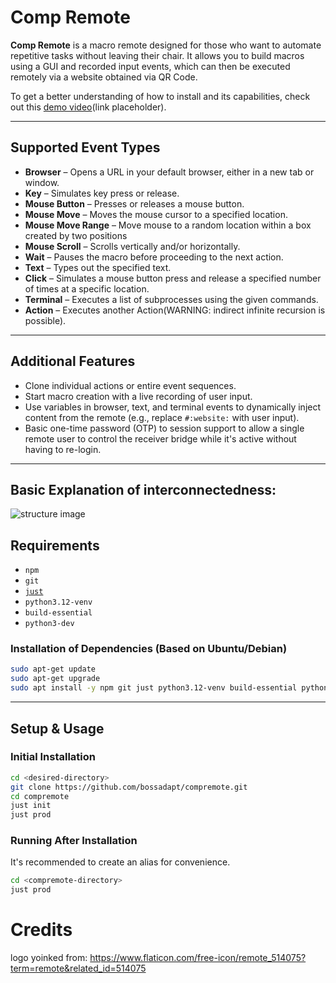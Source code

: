 # Comp Remote

**Comp Remote** is a macro remote designed for those who want to automate repetitive tasks without leaving their chair. It allows you to build macros using a GUI and recorded input events, which can then be executed remotely via a website obtained via QR Code.

To get a better understanding of how to install and its capabilities, check out this [demo video](#)(link placeholder).

---

## Supported Event Types

* **Browser** – Opens a URL in your default browser, either in a new tab or window.
* **Key** – Simulates key press or release.
* **Mouse Button** – Presses or releases a mouse button.
* **Mouse Move** – Moves the mouse cursor to a specified location.
* **Mouse Move Range** – Move mouse to a random location within a box created by two positions
* **Mouse Scroll** – Scrolls vertically and/or horizontally.
* **Wait** – Pauses the macro before proceeding to the next action.
* **Text** – Types out the specified text.
* **Click** – Simulates a mouse button press and release a specified number of times at a specific location.
* **Terminal** – Executes a list of subprocesses using the given commands.
* **Action** – Executes another Action(WARNING: indirect infinite recursion is possible).

---

## Additional Features

* Clone individual actions or entire event sequences.
* Start macro creation with a live recording of user input.
* Use variables in browser, text, and terminal events to dynamically inject content from the remote (e.g., replace `#:website:` with user input).
* Basic one-time password (OTP) to session support to allow a single remote user to control the receiver bridge while it's active without having to re-login.

---

## Basic Explanation of interconnectedness:
![structure image](./images%20for%20github/compremoteStructure.drawio.png.png "3 backends 2 frontends")

## Requirements

* `npm`
* `git`
* [`just`](https://github.com/casey/just)
* `python3.12-venv`
* `build-essential`
* `python3-dev`

### Installation of Dependencies (Based on Ubuntu/Debian)

```bash
sudo apt-get update
sudo apt-get upgrade
sudo apt install -y npm git just python3.12-venv build-essential python3-dev
```

---

## Setup & Usage

### Initial Installation

```bash
cd <desired-directory>
git clone https://github.com/bossadapt/compremote.git
cd compremote
just init
just prod
```

### Running After Installation

It's recommended to create an alias for convenience.

```bash
cd <compremote-directory>
just prod
```

# Credits
logo yoinked from: https://www.flaticon.com/free-icon/remote_514075?term=remote&related_id=514075